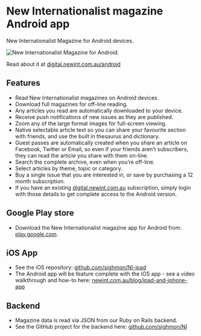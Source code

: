 New Internationalist magazine Android app
=========================================

New Internationalist Magazine for Android devices.

![New Internationalist Magazine for Android.](https://nirailsapp.s3.amazonaws.com/uploads/android-devices-880px.jpg)

Read about it at [digital.newint.com.au/android](https://digital.newint.com.au/android)

## Features
* Read New Internationalist magazines on Android devices.
* Download full magazines for off-line reading.
* Any articles you read are automatically downloaded to your device.
* Receive push notifications of new issues as they are published.
* Zoom any of the large format images for full-screen viewing.
* Native selectable article text so you can share your favourite section with friends, and use the built in thesaurus and dictionary.
* Guest passes are automatically created when you share an article on Facebook, Twitter or Email, so even if your friends aren’t subscribers, they can read the article you share with them on-line.
* Search the complete archive, even when you’re off-line.
* Select articles by theme, topic or category.
* Buy a single issue that you are interested in, or save by purchasing a 12 month subscription.
* If you have an existing [digital.newint.com.au](https://digital.newint.com.au) subscription, simply login with those details to get complete access to the Android version.

## Google Play store
* Download the New Internationalist magazine app for Android from: [play.google.com](https://play.google.com/store/apps/details?id=au.com.newint.newinternationalist).

## iOS App

* See the iOS repository: [github.com/sighmon/NI-ipad](https://github.com/sighmon/NI-ipad)
* The Android app will be feature complete with the iOS app - see a video walkthrough and how-to here: [newint.com.au/blog/ipad-and-iphone-app](http://www.newint.com.au/blog/ipad-and-iphone-app/)

## Backend
* Magazine data is read via JSON from our Ruby on Rails backend.
* See the GitHub project for the backend here: [github.com/sighmon/NI](https://github.com/sighmon/NI)